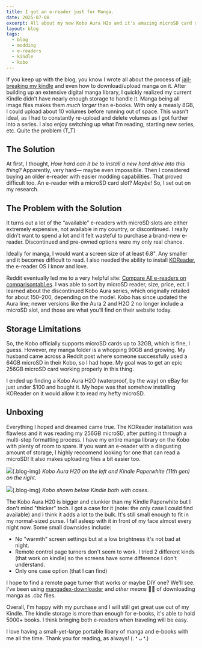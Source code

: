 ```yaml
---
title: I got an e-reader just for Manga.
date: 2025-07-08
excerpt: All about my new Kobo Aura H2o and it's amazing microSD card slot.
layout: blog
tags:
  - blog
  - modding
  - e-readers
  - kindle
  - kobo
---
```


If you keep up with the blog, you know I wrote all about the process of [jail-breaking my kindle](/blog/jailbreaking-my-kindle.html) and even how to download/upload manga on it. After building up an extensive digital manga library, I quickly realized my current Kindle didn’t have nearly enough storage to handle it. Manga being all image files makes them *much larger* than e-books. With only a measly 8GB, I could upload about 10 volumes before running out of space. This wasn’t ideal, as I had to constantly re-upload and delete volumes as I got further into a series. I also enjoy switching up what I’m reading, starting new series, etc. Quite the problem (T_T)

## The Solution

At first, I thought, *How hard can it be to install a new hard drive into this thing?* Apparently, very hard— maybe even impossible. Then I considered buying an older e-reader with easier modding capabilities. That proved difficult too. An e-reader with a microSD card slot? *Maybe!* So, I set out on my research.

## The Problem with the Solution

It turns out a lot of the “available” e-readers with microSD slots are either extremely expensive, not available in my country, or discontinued. I really didn’t want to spend a lot and it felt wasteful to purchase a brand-new e-reader. Discontinued and pre-owned options were my only real chance.

Ideally for manga, I would want a screen size of at least 6.8". Any smaller and it becomes difficult to read. I also needed the ability to install [KOReader](https://github.com/koreader/koreader), the e-reader OS I know and love. 

Reddit eventually led me to a very helpful site: [Compare All e-readers on comparisontabl.es](https://comparisontabl.es/e-readers/). I was able to sort by microSD reader, size, price, ect. I learned about the discontinued Kobo Aura series, which originally retailed for about $150–$200, depending on the model. Kobo has since updated the Aura line; newer versions like the Aura 2 and H2O 2 no longer include a microSD slot, and those are what you’ll find on their website today.

## Storage Limitations

So, the Kobo officially supports microSD cards up to 32GB, which is fine, I guess. However, my manga folder is a whopping 90GB and growing. My husband came across a Reddit post where someone successfully used a 64GB microSD in their Kobo, so I had hope. My goal was to get an epic 256GB microSD card working properly in this thing.

I ended up finding a Kobo Aura H2O (waterproof, by the way) on eBay for just under $100 and bought it. My hope was that somehow installing KOReader on it would allow it to read my hefty microSD. 

## Unboxing

Everything I hoped and dreamed came true. The KOReader installation was flawless and it was reading my 256GB microSD, after putting it through a multi-step formatting process.  I have my entire manga library on the Kobo with plenty of room to spare. If you want an e-reader with a disgusting amount of storage, I highly reccomend looking for one that can read a microSD! It also makes uploading files a bit easier too. 

![](/images/blog/kobokindle1.png){.blog-img}
*Kobo Aura H20 on the left and Kindle Paperwhite (11th gen) on the right*.

![](/images/blog/kobokindle2.png){.blog-img}
*Kobo shown below Kindle both with cases*.

The Kobo Aura H20 is bigger and clunkier than my Kindle Paperwhite but I don't mind "thicker" tech. I got a case for it (note: the only case I could find available) and I think it adds a lot to the bulk. It's still small enough to fit in my normal-sized purse. I fall asleep with it in front of my face almost every night now. Some small downsides include:

- No "warmth" screen settings but at a low brightness it's not bad at night.
- Remote control page turners don't seem to work. I tried 2 different kinds (that work on kindle) so the screens have some difference I don't understand.
- Only one case option (that I can find)

I hope to find a remote page turner that works or maybe DIY one? We'll see.  
I've been using [mangadex-downloader](https://github.com/mansuf/mangadex-downloader) and *other means* 🏴‍☠️ of downloading manga as .cbz files.

Overall, I'm happy with my purchase and I will still get great use out of my Kindle. The kindle storage is more than enough for e-books, it's able to hold 5000+ books. I think bringing both e-readers when traveling will be easy.

I love having a small-yet-large portable libary of manga and e-books with me all the time. Thank you for reading, as always! (. ❛ ᴗ ❛.)